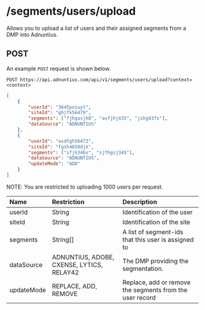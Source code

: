 # /segments/users/upload

Allows you to upload a list of users and their assigned segments from a DMP into Adnuntius.

## POST

An example `POST` request is shown below.

```http
POST https://api.adnuntius.com/api/v1/segments/users/upload?context=<context>
```
```json
[
    {
        "userId": "3645poiuyt",
        "siteId": "ghjfk56479",
        "segments": ["fjhgasjh8", "asfjhj435", "jshg43fs"],
        "dataSource": "ADNUNTIUS"
    },
    {
        "userId": "asdfgh56473",
        "siteId": "fgsh4658djk",
        "segments": ["sfjh346s", "sjfhgsj345"],
        "dataSource": "ADNUNTIUS",
        "updateMode": "ADD"
    }
]
```

NOTE: You are restricted to uploading 1000 users per request.

| Name | Restriction | Description |
| :--- | :--- | :--- |
| userId | String | Identification of the user |
| siteId | String | Identification of the site |
| segments | String\[\] | A list of segment-ids that this user is assigned to |
| dataSource | ADNUNTIUS, ADOBE, CXENSE, LYTICS, RELAY42 | The DMP providing the segmentation. |
| updateMode | REPLACE, ADD, REMOVE | Replace, add or remove the segments from the user record |


